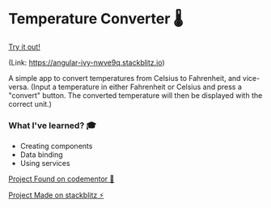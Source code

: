 # Temperature Converter 🌡️

[Try it out!](https://angular-ivy-nwve9q.stackblitz.io)

(Link: https://angular-ivy-nwve9q.stackblitz.io)

A simple app to convert temperatures from Celsius to Fahrenheit, and vice-versa.
(Input a temperature in either Fahrenheit or Celsius and press a "convert" button. The converted temperature will then be displayed with the correct unit.)

### What I've learned? 🎓
- Creating components
- Data binding
- Using services


[Project Found on codementor 👀](https://www.codementor.io/projects/web/temperature-converter-website-atx32dy7mf)

[Project Made on stackblitz ⚡️](https://www.stackblitz.com)
